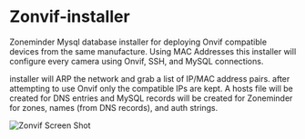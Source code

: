 # Zonvif-installer
Zoneminder Mysql database installer for deploying Onvif compatible devices from the same manufacture. Using MAC Addresses this installer will configure every camera using
 Onvif, SSH, and MySQL connections.

installer will ARP the network and grab a list of IP/MAC address pairs. after attempting to use Onvif only the compatible IPs are kept. A hosts file will be created for DNS entries and MySQL records will be created for Zoneminder for zones, names (from DNS records), and auth strings.

![Zonvif Screen Shot](http://puu.sh/x3IYo/8deefde3f2.png)

